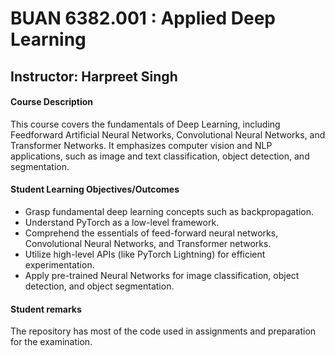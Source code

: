 # BUAN 6382.001 : Applied Deep Learning

## Instructor: Harpreet Singh

#### Course Description

<p>This course covers the fundamentals of Deep Learning, including Feedforward Artificial Neural Networks, Convolutional Neural Networks, and Transformer Networks. It emphasizes computer vision and NLP applications, such as image and text classification, object detection, and segmentation.</p>

#### Student Learning Objectives/Outcomes

* Grasp fundamental deep learning concepts such as backpropagation.
* Understand PyTorch as a low-level framework.
* Comprehend the essentials of feed-forward neural networks, Convolutional Neural Networks, and Transformer networks.
* Utilize high-level APIs (like PyTorch Lightning) for efficient experimentation.
* Apply pre-trained Neural Networks for image classification, object detection, and object segmentation.

#### Student remarks

The repository has most of the code used in assignments and preparation for the examination.
